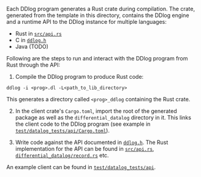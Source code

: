 Each DDlog program generates a Rust crate during compilation. The crate,
generated from the template in this directory, contains the DDlog engine
and a runtime API to the DDlog instance for multiple languages:
- Rust in [`src/api.rs`](src/api.rs)
- C in [`ddlog.h`](ddlog.h)
- Java (TODO)

Following are the steps to run and interact with the DDlog program from Rust
through the API:

1. Compile the DDlog program to produce Rust code:
  ```
  ddlog -i <prog>.dl -L<path_to_lib_directory>
  ```
  This generates a directory called `<prog>_ddlog` containing the Rust crate.

2. In the client crate's `Cargo.toml`, import the root of the generated package as well as
the `differential_datalog` directory in it. This links the client code to the
DDlog program (see example in
[`test/datalog_tests/api/Cargo.toml`](../../test/datalog_tests/api/Cargo.toml)).

3. Write code against the API documented in [`ddlog.h`](ddlog.h). The Rust
   implementation for the API can be found in [`src/api.rs`](src/api.rs),
   [`differential_datalog/record.rs`](differential_datalog/record.rs) etc.

An example client can be found in
[`test/datalog_tests/api`](../../test/datalog_tests/api).
